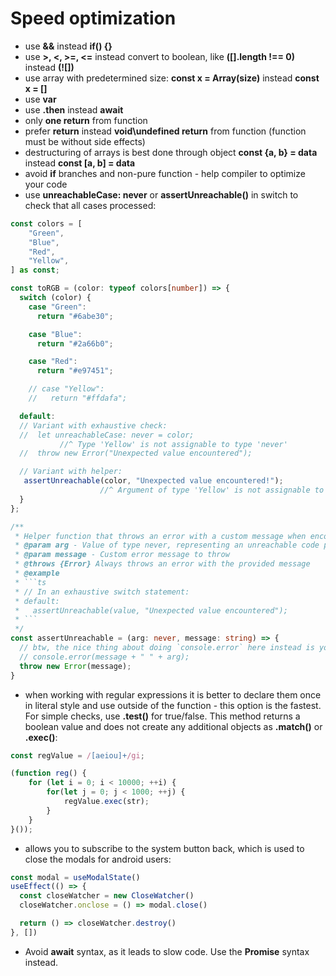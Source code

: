 # Speed optimization

- use **&&** instead **if() {}**
- use **>, <, >=, <=** instead convert to boolean, like **([].length !== 0)** instead  **(![])**
- use array with predetermined size: **const x = Array(size)** instead **const x = []**
- use **var**
- use **.then** instead **await**
- only **one return** from function
- prefer **return** instead **void\undefined return** from function (function must be without side effects)
- destructuring of arrays is best done through object **const {a, b} = data** instead **const [a, b] = data**
- avoid **if** branches and non-pure function - help compiler to optimize your code
- use **unreachableCase: never**  or **assertUnreachable()** in switch to check that  all cases processed:

```ts
const colors = [
    "Green",
    "Blue",
    "Red",
    "Yellow",
] as const;

const toRGB = (color: typeof colors[number]) => {
  switch (color) {
    case "Green":
      return "#6abe30";

    case "Blue":
      return "#2a66b0";

    case "Red":
      return "#e97451";

    // case "Yellow":
    //   return "#ffdafa";

  default: 
  // Variant with exhaustive check:
  //  let unreachableCase: never = color;
           //^ Type 'Yellow' is not assignable to type 'never'
  //  throw new Error("Unexpected value encountered");

  // Variant with helper:
   assertUnreachable(color, "Unexpected value encountered!");
                    //^ Argument of type 'Yellow' is not assignable to parameter of type 'never'
  }
};

/**
 * Helper function that throws an error with a custom message when encountering unreachable code paths
 * @param arg - Value of type never, representing an unreachable code path
 * @param message - Custom error message to throw
 * @throws {Error} Always throws an error with the provided message
 * @example
 * ```ts
 * // In an exhaustive switch statement:
 * default:
 *   assertUnreachable(value, "Unexpected value encountered");
 * ```
 */
const assertUnreachable = (arg: never, message: string) => {
  // btw, the nice thing about doing `console.error` here instead is you can safely pass along `arg` to be logged as well
  // console.error(message + " " + arg);
  throw new Error(message);
}
```

- when working with regular expressions it is better to declare them once in literal style and use outside of the function - this option is the fastest. For simple checks, use **.test()** for true/false. This method returns a boolean value and does not create any additional objects as **.match()** or **.exec()**:

```ts
const regValue = /[aeiou]+/gi;

(function reg() {
    for (let i = 0; i < 10000; ++i) {
        for(let j = 0; j < 1000; ++j) {
            regValue.exec(str);
        }
    }
}());
```

- allows you to subscribe to the system button back, which is used to close the modals for android users:

```ts
const modal = useModalState()
useEffect(() => {
  const closeWatcher = new CloseWatcher()
  closeWatcher.onclose = () => modal.close()

  return () => closeWatcher.destroy()
}, [])
```

- Avoid **await** syntax, as it leads to slow code. Use the **Promise** syntax instead.
